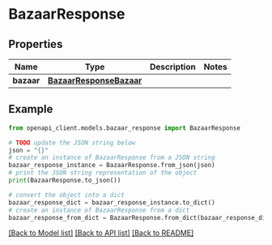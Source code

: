 # BazaarResponse


## Properties

Name | Type | Description | Notes
------------ | ------------- | ------------- | -------------
**bazaar** | [**BazaarResponseBazaar**](BazaarResponseBazaar.md) |  | 

## Example

```python
from openapi_client.models.bazaar_response import BazaarResponse

# TODO update the JSON string below
json = "{}"
# create an instance of BazaarResponse from a JSON string
bazaar_response_instance = BazaarResponse.from_json(json)
# print the JSON string representation of the object
print(BazaarResponse.to_json())

# convert the object into a dict
bazaar_response_dict = bazaar_response_instance.to_dict()
# create an instance of BazaarResponse from a dict
bazaar_response_from_dict = BazaarResponse.from_dict(bazaar_response_dict)
```
[[Back to Model list]](../README.md#documentation-for-models) [[Back to API list]](../README.md#documentation-for-api-endpoints) [[Back to README]](../README.md)


